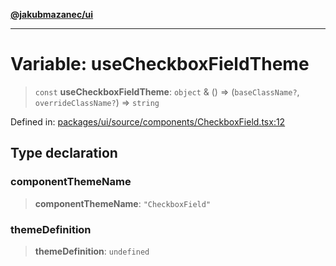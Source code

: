 [**@jakubmazanec/ui**](../README.md)

---

# Variable: useCheckboxFieldTheme

> `const` **useCheckboxFieldTheme**: `object` & () => (`baseClassName?`, `overrideClassName?`) =>
> `string`

Defined in:
[packages/ui/source/components/CheckboxField.tsx:12](https://github.com/jakubmazanec/tools/blob/5907d31a071e860d7db8b8a00f698d18fe23e18a/packages/ui/source/components/CheckboxField.tsx#L12)

## Type declaration

### componentThemeName

> **componentThemeName**: `"CheckboxField"`

### themeDefinition

> **themeDefinition**: `undefined`
